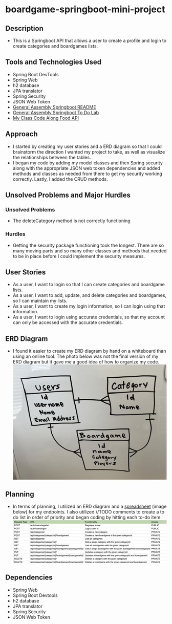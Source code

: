 # boardgame-springboot-mini-project

## Description
- This is a Springboot API that allows a user to create a profile and login to create categories and boardgames lists.

## Tools and Technologies Used
- Spring Boot DevTools
- Spring Web
- h2 database
- JPA translator
- Spring Security
- JSON Web Token
- [General Assembly Springboot README](https://git.generalassemb.ly/sureshmelvinsigera/Java-Spring-Boot-lecture/blob/spring-2-7-8/README.md#day-01
  )
- [General Assembly Springboot To Do Lab](https://git.generalassemb.ly/java-interapt-7-31/spring-boot-todo-lab)
- [My Class Code Along Food API](https://github.com/lizabawa/food)

## Approach
- I started by creating my user stories and a ERD diagram so that I could brainstorm the direction I wanted my project to take, as well as visualize the relationships between the tables.
- I began my code by adding my model classes and then Spring security along with the appropriate JSON web token dependencies and added methods and classes as needed from there to get my security working correctly. Lastly, I added the CRUD methods.

## Unsolved Problems and Major Hurdles
### Unsolved Problems
- The deleteCategory method is not correctly functioning

### Hurdles
- Getting the security package functioning took the longest. There are so many moving parts and so many other classes and methods that needed to be in place before I could implement the security measures.

## User Stories
- As a user, I want to login so that I can create categories and boardgame lists.
- As a user, I want to add, update, and delete categories and boardgames, so I can maintain my lists.
- As a user, I want to create my login information, so I can login using that information.
- As a user, I want to login using accurate credentials, so that my account can only be accessed with the accurate credentials.

## ERD Diagram
- I found it easier to create my ERD diagram by hand on a whiteboard than using an online tool. The photo below was not the final version of my ERD diagram but it gave me a good idea of how to organize my code.
![ERD Diagram](https://github.com/lizabawa/boardgame-springboot-mini-project/blob/fa79a37ee68e2c1a36b08e60ed467a0a2797b27e/src/image/ERD%20Diagram.jpeg)


## Planning
- In terms of planning, I utilized an ERD diagram and a [spreadsheet](https://docs.google.com/spreadsheets/d/1aeuLdyFBMQ7PxdJf1v-rc167PWryu8HmBvivUike19s/edit#gid=0) (image below)
  for my endpoints. I also utilized //TODO comments to create a to do list in order of priority and began coding by hitting each to-do item.
![Endpoints](https://github.com/lizabawa/boardgame-springboot-mini-project/blob/dc40f95aeda54ec94e1446b11fabbb3f182b2740/src/image/Endpoints.png)

## Dependencies
- Spring Web
- Spring Boot Devtools
- h2 database
- JPA translator
- Spring Security
- JSON Web Token